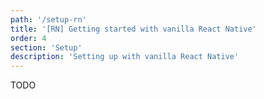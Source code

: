 ```yaml
---
path: '/setup-rn'
title: '[RN] Getting started with vanilla React Native'
order: 4
section: 'Setup'
description: 'Setting up with vanilla React Native'
---
```


TODO

